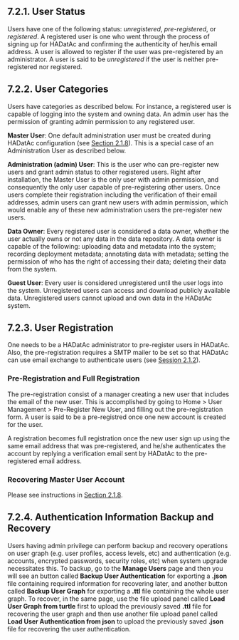 ## 7.2.1. User Status

Users have one of the following status: _unregistered_, _pre-registered_, or _registered_. A registered user is one who went through the process of signing up for HADatAc and confirming the authenticity of her/his email address. A user is  allowed to register if the user was pre-registered by an administrator. A user is said to be _unregistered_ if the user is neither pre-registered nor registered.

## 7.2.2. User Categories

Users have categories as described below. For instance, a registered user is capable of logging into the system and owning data. An admin user has the permission of granting admin permission to any registered user. 
 
**Master User**: One default administration user must be created during HADatAc configuration (see [Section 2.1.8](https://github.com/paulopinheiro1234/hadatac/wiki/2.1.-Software-Configuration#218-creating-master-user)). This is a special case of an Administration User as described below.  

**Administration (admin) User**: This is the user who can pre-register new users and grant admin status to other registered users. Right after installation, the Master User is the only user with admin permission, and consequently the only user capable of pre-registering other users. Once users complete their registration including the verification of their email 
addresses, admin users can grant new users with admin permission, which would enable any of these new administration users the pre-register new users.    

**Data Owner**: Every registered user is considered a data owner, whether the user actually owns or not any data in the data repository. A data owner is capable of the following: uploading data and metadata into the system; recording deployment metadata; annotating data with metadata; setting the permission of who has the right of accessing their data; deleting their data from the system.  

**Guest User**: Every user is considered unregistered until the user logs into the system. Unregistered users can access and download publicly available data. Unregistered users cannot upload and own data in the HADatAc system.

## 7.2.3. User Registration

One needs to be a HADatAc administrator to pre-register users in HADatAc. Also, the pre-registration requires a SMTP mailer to be set so that HADatAc can use email exchange to authenticate users (see [Session 2.1.2](https://github.com/paulopinheiro1234/hadatac/wiki/2.1.-Software-Configuration#212-setting-up-email-configuration)).

### Pre-Registration and Full Registration

The pre-registration consist of a manager creating a new user that includes the email of the new user. This is accomplished by going to Home > User Management > Pre-Register New User, and filling out the pre-registration form. A user is said to be a pre-registred once one new account is created for the user.

A registration becomes full registration once the new user sign up using the same email address that was pre-registered, and he/she authenticates the account by replying a verification email sent by HADatAc to the pre-registered email address. 

### Recovering Master User Account

Please see instructions in [Section 2.1.8](https://github.com/paulopinheiro1234/hadatac/wiki/2.1.-Software-Configuration#218-creating-master-user). 

## 7.2.4. Authentication Information Backup and Recovery

Users having admin privilege can perform backup and recovery operations on user graph (e.g. user profiles, access levels, etc) and authentication (e.g. accounts, encrypted passwords, security roles, etc) when system upgrade necessitates this. To backup, go to the **Manage Users** page and then you will see an button called **Backup User Authentication** for exporting a **.json** file containing required information for recovering later, and another button called **Backup User Graph** for exporting a **.ttl** file containing the whole user graph. To recover, in the same page, use the file upload panel called **Load User Graph from turtle** first to upload the previously saved **.ttl** file for recovering the user graph and then use another file upload panel called **Load User Authentication from json** to upload the previously saved **.json** file for recovering the user authentication.